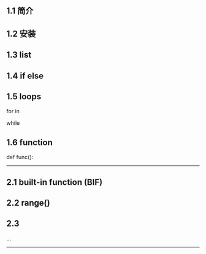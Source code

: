 ## 1.1 简介


## 1.2 安装


## 1.3 list

## 1.4 if else


## 1.5 loops

for in

while


## 1.6 function

def func():


-------------------------

## 2.1 built-in function (BIF)

## 2.2 range()

## 2.3 

...


-------------------------
